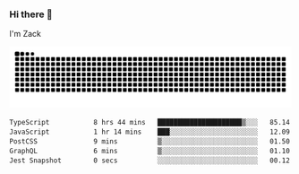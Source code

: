 ### Hi there 👋
I'm Zack

![](https://raw.githubusercontent.com/z4cki/z4cki/refs/heads/output/github-contribution-grid-snake.svg)
<!--START_SECTION:waka-->

```txt
TypeScript           8 hrs 44 mins   █████████████████████▒░░░   85.14 %
JavaScript           1 hr 14 mins    ███░░░░░░░░░░░░░░░░░░░░░░   12.09 %
PostCSS              9 mins          ▒░░░░░░░░░░░░░░░░░░░░░░░░   01.50 %
GraphQL              6 mins          ▒░░░░░░░░░░░░░░░░░░░░░░░░   01.10 %
Jest Snapshot        0 secs          ░░░░░░░░░░░░░░░░░░░░░░░░░   00.12 %
```

<!--END_SECTION:waka-->
